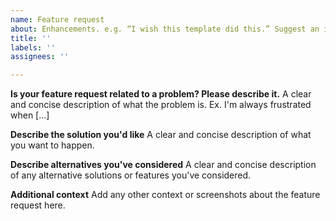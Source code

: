```yaml
---
name: Feature request
about: Enhancements. e.g. “I wish this template did this.” Suggest an idea!
title: ''
labels: ''
assignees: ''

---
```


**Is your feature request related to a problem? Please describe it.**
A clear and concise description of what the problem is. Ex. I'm always frustrated when [...]

**Describe the solution you'd like**
A clear and concise description of what you want to happen.

**Describe alternatives you've considered**
A clear and concise description of any alternative solutions or features you've considered.

**Additional context**
Add any other context or screenshots about the feature request here.
